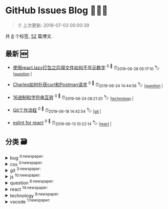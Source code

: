 
# GitHub Issues Blog :tada::tada::tada:
    
> :alarm_clock: 上次更新: 2019-07-03 00:00:39
    
共 [8](https://github.com/xuya227939/blog/labels) 个标签, [52](https://github.com/xuya227939/blog/issues) 篇博文.
## 最新 :new: 
- [使用react.lazy打包之后得文件如何不显示数字](https://github.com/xuya227939/blog/issues/67) <sup>0 :speech_balloon:</sup>  			 :alarm_clock:<sub>2019-06-28 05:17:10</sub> 
 :label: 	<sub>|</sub><sub>[question](https://github.com/xuya227939/blog/labels/question)	|	</sub>

- [Charles如何扑获curl和Postman请求](https://github.com/xuya227939/blog/issues/66) <sup>0 :speech_balloon:</sup>  			 :alarm_clock:<sub>2019-06-24 14:44:56</sub> 
 :label: 	<sub>|</sub><sub>[question](https://github.com/xuya227939/blog/labels/question)	|	</sub>

- [16进制和字符串互转](https://github.com/xuya227939/blog/issues/65) <sup>0 :speech_balloon:</sup>  			 :alarm_clock:<sub>2019-06-24 08:21:20</sub> 
 :label: 	<sub>|</sub><sub>[technology](https://github.com/xuya227939/blog/labels/technology)	|	</sub>

- [Git工作流程](https://github.com/xuya227939/blog/issues/64) <sup>0 :speech_balloon:</sup>  			 :alarm_clock:<sub>2019-06-18 14:42:54</sub> 
 :label: 	<sub>|</sub><sub>[git](https://github.com/xuya227939/blog/labels/git)	|	</sub>

- [eslint for react](https://github.com/xuya227939/blog/issues/63) <sup>0 :speech_balloon:</sup>  			 :alarm_clock:<sub>2019-06-13 10:22:14</sub> 
 :label: 	<sub>|</sub><sub>[react](https://github.com/xuya227939/blog/labels/react)	|	</sub>

## 分类  :card_file_box: 

<details>
<summary>bug	<sup>0:newspaper:</sup></summary>



</details>

<details>
<summary>css	<sup>3:newspaper:</sup></summary>

- [垂直居中](https://github.com/xuya227939/blog/issues/32)  <sup>0 :speech_balloon:</sup>  	 :alarm_clock:<sub>2018-09-27 11:14:57</sub> 
- [水平居中](https://github.com/xuya227939/blog/issues/31)  <sup>0 :speech_balloon:</sup>  	 :alarm_clock:<sub>2018-09-27 11:14:10</sub> 
- [CSS盒模型](https://github.com/xuya227939/blog/issues/21)  <sup>0 :speech_balloon:</sup>  	 :alarm_clock:<sub>2018-07-23 07:20:49</sub> 


</details>

<details>
<summary>git	<sup>3:newspaper:</sup></summary>

- [Git工作流程](https://github.com/xuya227939/blog/issues/64)  <sup>0 :speech_balloon:</sup>  	 :alarm_clock:<sub>2019-06-18 14:42:54</sub> 
- [Git常用命令](https://github.com/xuya227939/blog/issues/36)  <sup>0 :speech_balloon:</sup>  	 :alarm_clock:<sub>2018-11-04 09:34:11</sub> 
- [github本地配置和全局配置](https://github.com/xuya227939/blog/issues/35)  <sup>0 :speech_balloon:</sup>  	 :alarm_clock:<sub>2018-10-25 08:43:53</sub> 


</details>

<details>
<summary>js	<sup>10:newspaper:</sup></summary>

- [js实现deepCopy](https://github.com/xuya227939/blog/issues/46)  <sup>0 :speech_balloon:</sup>  	 :alarm_clock:<sub>2019-03-12 02:18:02</sub> 
- [精通Js(持续更新)](https://github.com/xuya227939/blog/issues/40)  <sup>0 :speech_balloon:</sup>  	 :alarm_clock:<sub>2018-12-21 03:26:56</sub> 
- [javascript 运行机制类文章](https://github.com/xuya227939/blog/issues/33)  <sup>0 :speech_balloon:</sup>  	 :alarm_clock:<sub>2018-09-29 06:51:02</sub> 
- [es6知识点](https://github.com/xuya227939/blog/issues/28)  <sup>0 :speech_balloon:</sup>  	 :alarm_clock:<sub>2018-08-30 12:12:45</sub> 
- [JS垃圾回收机制](https://github.com/xuya227939/blog/issues/22)  <sup>0 :speech_balloon:</sup>  	 :alarm_clock:<sub>2018-07-23 07:30:03</sub> 
- [Js实现队列](https://github.com/xuya227939/blog/issues/20)  <sup>0 :speech_balloon:</sup>  	 :alarm_clock:<sub>2018-07-19 02:08:43</sub> 
- [Js实现出入栈操作](https://github.com/xuya227939/blog/issues/18)  <sup>0 :speech_balloon:</sup>  	 :alarm_clock:<sub>2018-07-18 01:22:58</sub> 
- [Js实现列表操作](https://github.com/xuya227939/blog/issues/17)  <sup>0 :speech_balloon:</sup>  	 :alarm_clock:<sub>2018-07-17 08:54:16</sub> 
- [Js实现各种排序](https://github.com/xuya227939/blog/issues/16)  <sup>0 :speech_balloon:</sup>  	 :alarm_clock:<sub>2018-07-16 03:23:52</sub> 
- [Js实现斐波那契数列](https://github.com/xuya227939/blog/issues/15)  <sup>0 :speech_balloon:</sup>  	 :alarm_clock:<sub>2018-07-16 03:05:07</sub> 


</details>

<details>
<summary>question	<sup>8:newspaper:</sup></summary>

- [使用react.lazy打包之后得文件如何不显示数字](https://github.com/xuya227939/blog/issues/67)  <sup>0 :speech_balloon:</sup>  	 :alarm_clock:<sub>2019-06-28 05:17:10</sub> 
- [Charles如何扑获curl和Postman请求](https://github.com/xuya227939/blog/issues/66)  <sup>0 :speech_balloon:</sup>  	 :alarm_clock:<sub>2019-06-24 14:44:56</sub> 
- [使用Sourcetree 提示需要输入密码(mac)](https://github.com/xuya227939/blog/issues/62)  <sup>0 :speech_balloon:</sup>  	 :alarm_clock:<sub>2019-06-10 03:30:47</sub> 
- [ERR_SSL_PROTOCOL_ERROR](https://github.com/xuya227939/blog/issues/53)  <sup>0 :speech_balloon:</sup>  	 :alarm_clock:<sub>2019-05-12 12:15:52</sub> 
- [PhantomJS not found on PATH](https://github.com/xuya227939/blog/issues/51)  <sup>0 :speech_balloon:</sup>  	 :alarm_clock:<sub>2019-05-06 08:02:32</sub> 
- [阿里云oss如何通过node.js上传图片](https://github.com/xuya227939/blog/issues/49)  <sup>0 :speech_balloon:</sup>  	 :alarm_clock:<sub>2019-03-29 03:45:46</sub> 
- [Could not execute GraphicsMagick/ImageMagick](https://github.com/xuya227939/blog/issues/14)  <sup>0 :speech_balloon:</sup>  	 :alarm_clock:<sub>2018-06-27 01:35:12</sub> 
- [Nginx&node.js&express配置https](https://github.com/xuya227939/blog/issues/12)  <sup>0 :speech_balloon:</sup>  	 :alarm_clock:<sub>2018-06-25 09:19:07</sub> 


</details>

<details>
<summary>react	<sup>14:newspaper:</sup></summary>

- [eslint for react](https://github.com/xuya227939/blog/issues/63)  <sup>0 :speech_balloon:</sup>  	 :alarm_clock:<sub>2019-06-13 10:22:14</sub> 
- [一款基于react开源的ui库（仅供参考，莫用与生产。）](https://github.com/xuya227939/blog/issues/48)  <sup>0 :speech_balloon:</sup>  	 :alarm_clock:<sub>2019-03-26 08:12:24</sub> 
- [前端技术架构选型](https://github.com/xuya227939/blog/issues/37)  <sup>0 :speech_balloon:</sup>  	 :alarm_clock:<sub>2018-11-20 09:46:12</sub> 
- [React原理](https://github.com/xuya227939/blog/issues/26)  <sup>0 :speech_balloon:</sup>  	 :alarm_clock:<sub>2018-07-31 06:26:38</sub> 
- [Redux原理](https://github.com/xuya227939/blog/issues/25)  <sup>0 :speech_balloon:</sup>  	 :alarm_clock:<sub>2018-07-30 03:24:30</sub> 
- [React如何进行上传图片](https://github.com/xuya227939/blog/issues/11)  <sup>0 :speech_balloon:</sup>  	 :alarm_clock:<sub>2018-06-15 08:16:03</sub> 
- [React全家桶建站教程-发布](https://github.com/xuya227939/blog/issues/10)  <sup>2 :speech_balloon:</sup>  	 :alarm_clock:<sub>2018-06-08 02:21:42</sub> 
- [React全家桶建站教程-Redux&Saga](https://github.com/xuya227939/blog/issues/7)  <sup>0 :speech_balloon:</sup>  	 :alarm_clock:<sub>2018-06-08 02:16:34</sub> 
- [React全家桶建站教程-Router](https://github.com/xuya227939/blog/issues/6)  <sup>0 :speech_balloon:</sup>  	 :alarm_clock:<sub>2018-06-08 02:16:04</sub> 
- [React全家桶建站教程-Webpack](https://github.com/xuya227939/blog/issues/5)  <sup>0 :speech_balloon:</sup>  	 :alarm_clock:<sub>2018-06-08 01:47:55</sub> 
- [React全家桶建站教程-React&Ant](https://github.com/xuya227939/blog/issues/4)  <sup>0 :speech_balloon:</sup>  	 :alarm_clock:<sub>2018-06-08 00:57:25</sub> 
- [React全家桶建站教程-Nginx](https://github.com/xuya227939/blog/issues/3)  <sup>0 :speech_balloon:</sup>  	 :alarm_clock:<sub>2018-06-07 05:41:45</sub> 
- [React全家桶建站教程-Express](https://github.com/xuya227939/blog/issues/2)  <sup>0 :speech_balloon:</sup>  	 :alarm_clock:<sub>2018-06-07 03:37:22</sub> 
- [React全家桶建站教程-必看](https://github.com/xuya227939/blog/issues/1)  <sup>0 :speech_balloon:</sup>  	 :alarm_clock:<sub>2018-06-07 02:32:34</sub> 


</details>

<details>
<summary>technology	<sup>9:newspaper:</sup></summary>

- [16进制和字符串互转](https://github.com/xuya227939/blog/issues/65)  <sup>0 :speech_balloon:</sup>  	 :alarm_clock:<sub>2019-06-24 08:21:20</sub> 
- [babel6升级7](https://github.com/xuya227939/blog/issues/60)  <sup>0 :speech_balloon:</sup>  	 :alarm_clock:<sub>2019-06-05 05:25:00</sub> 
- [weex封装dialog源码，支持自定义内容](https://github.com/xuya227939/blog/issues/45)  <sup>0 :speech_balloon:</sup>  	 :alarm_clock:<sub>2019-03-09 00:41:04</sub> 
- [ant-design表格列拖拽，部分源码](https://github.com/xuya227939/blog/issues/44)  <sup>0 :speech_balloon:</sup>  	 :alarm_clock:<sub>2019-01-09 14:50:08</sub> 
- [前端如何支持pdf、excel、word在线预览](https://github.com/xuya227939/blog/issues/42)  <sup>0 :speech_balloon:</sup>  	 :alarm_clock:<sub>2018-12-27 07:54:14</sub> 
- [图片和文件预览组件(部分源码)，可拖动，缩小，放大。](https://github.com/xuya227939/blog/issues/41)  <sup>0 :speech_balloon:</sup>  	 :alarm_clock:<sub>2018-12-26 07:05:59</sub> 
- [修改滚动条样式](https://github.com/xuya227939/blog/issues/30)  <sup>0 :speech_balloon:</sup>  	 :alarm_clock:<sub>2018-09-20 12:02:42</sub> 
- [跨域](https://github.com/xuya227939/blog/issues/29)  <sup>0 :speech_balloon:</sup>  	 :alarm_clock:<sub>2018-09-17 13:52:56</sub> 
- [网站性能优化几个点](https://github.com/xuya227939/blog/issues/27)  <sup>0 :speech_balloon:</sup>  	 :alarm_clock:<sub>2018-08-16 02:18:12</sub> 


</details>

<details>
<summary>vscode	<sup>1:newspaper:</sup></summary>

- [vscode 自定义配置sublime主题色](https://github.com/xuya227939/blog/issues/52)  <sup>0 :speech_balloon:</sup>  	 :alarm_clock:<sub>2019-05-07 02:31:15</sub> 


</details>
